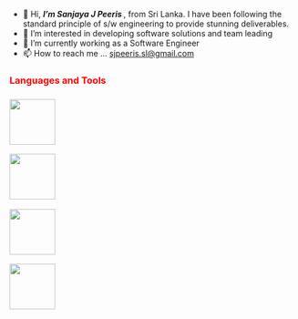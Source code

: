 - 👋 Hi, <i><b>I’m Sanjaya J Peeris </b></i>, from Sri Lanka. I have been following the standard principle of s/w engineering to provide stunning deliverables.
- 👀 I’m interested in developing software solutions and team leading
- 🌱 I’m currently working as a Software Engineer
- 📫 How to reach me ... sjpeeris.sl@gmail.com

<!---
sjpeeris085/sjpeeris085 is a ✨ special ✨ repository because its `README.md` (this file) appears on your GitHub profile.
You can click the Preview link to take a look at your changes.
--->

<h3 style="color:red">Languages and Tools<h3>
 
<p>
 
<a href="https://en.wikipedia.org/wiki/C_Sharp_(programming_language)"> <img width="80px" src="https://user-images.githubusercontent.com/66549526/134299607-754b3dcb-92da-4e91-a661-bbe8c419221a.png"/> </a> 
 
<a href="https://spring.io/projects/spring-boot"> <img width="80px" src="https://user-images.githubusercontent.com/66549526/134301179-b1eba614-1f85-4d3e-99fd-2d983041bfb0.png"/> </a> 
 
<a href="https://nodejs.org/en/about/"> <img width="80px" src="https://user-images.githubusercontent.com/66549526/146373377-8aadaa96-7d62-411e-9e4b-c33af9eeebc1.png"/> </a>
 
<a href="https://angular.io/"> <img width="80px" src="https://user-images.githubusercontent.com/66549526/146373601-4243c46a-c60b-4d13-8655-9e8472439b94.png"/> </a>

</p>



